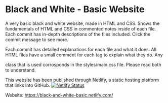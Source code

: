# Black and White - Basic Website

A very basic black and white website, made in HTML and CSS. Shows the fundamentals of HTML and CSS in commented notes inside of each file. Each commit has in-depth descriptions of the files included. Click the commit message to see more.

Each commit has detailed explanations for each file and what it does. All HTML files have a small comment for each tag to explain what they do. Any <div> class that is used corrosponds in the styles/main.css file. Please read both to understand.

This website has been published through Netlify, a static hosting platform that links into GitHub. 
[![Netlify Status](https://api.netlify.com/api/v1/badges/6f23fc34-c1fa-49c0-91fe-239b2c8d4414/deploy-status)](https://app.netlify.com/sites/black-and-white-basic/deploys)

Website: https://black-and-white-basic.netlify.com/
